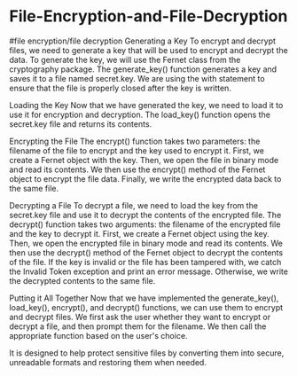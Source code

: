 # File-Encryption-and-File-Decryption
#file encryption/file decryption
Generating a Key
To encrypt and decrypt files, we need to generate a key that will be used to encrypt and decrypt the data. To generate the key, we will use the Fernet class from the cryptography package.
The generate_key() function generates a key and saves it to a file named secret.key. We are using the with statement to ensure that the file is properly closed after the key is written.

Loading the Key
Now that we have generated the key, we need to load it to use it for encryption and decryption.
The load_key() function opens the secret.key file and returns its contents.

Encrypting the File
The encrypt() function takes two parameters: the filename of the file to encrypt and the key used to encrypt it. First, we create a Fernet object with the key. Then, we open the file in binary mode and read its contents. We then use the encrypt() method of the Fernet object to encrypt the file data. Finally, we write the encrypted data back to the same file.

Decrypting a File
To decrypt a file, we need to load the key from the secret.key file and use it to decrypt the contents of the encrypted file.
The decrypt() function takes two arguments: the filename of the encrypted file and the key to decrypt it. First, we create a Fernet object using the key. Then, we open the encrypted file in binary mode and read its contents. We then use the decrypt() method of the Fernet object to decrypt the contents of the file. If the key is invalid or the file has been tampered with, we catch the Invalid Token exception and print an error message. Otherwise, we write the decrypted contents to the same file.

Putting it All Together
Now that we have implemented the generate_key(), load_key(), encrypt(), and decrypt() functions, we can use them to encrypt and decrypt files. We first ask the user whether they want to encrypt or decrypt a file, and then prompt them for the filename. We then call the appropriate function based on the user's choice.

It is designed to help protect sensitive files by converting them into secure, unreadable formats and restoring them when needed.
